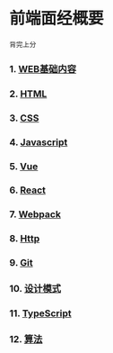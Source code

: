 # 前端面经概要
    背完上分
### 1. [WEB基础内容](main/web.md)
### 2. [HTML](main/html.md)
### 3. [CSS](main/css.md)
### 4. [Javascript](main/javascript.md)
### 5. [Vue](main/vue.md)
### 6. [React](main/react.md)
### 7. [Webpack](main/webpack.md)
### 8. [Http](main/http.md)
### 9. [Git](main/git.md)
### 10. [设计模式](main/design.md)
### 11. [TypeScript](main/typeScript.md)
### 12. [算法](main/algorithm.md)
